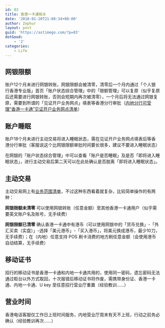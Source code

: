 ```yaml
---
id: 83
title: 香港一卡通相关
date: '2018-01-20T21:08:34+08:00'
author: Zephur
layout: post
guid: 'https://astimego.com/?p=83'
dotGood:
    - '2'
categories:
    - Life
---
```


## 网银限额

账户12个月未进行网银转账，网银限额会被清零，清零后一个月内通过「个人银行香港专业版」首页「账户状态综合管理」中的「限额管理」可以复原（似乎复原后还需要进行网银转账，否则会短期内再次被清零），一个月后将无法通过网银复原，需要到所谓的「见证开户业务网点」填表等香港分行审批（[内地分行可受理“香港一卡通”见证开户业务网点清单](http://95555.cmbchina.com/Common/CmbAdv.aspx?id=jzkh)）

<!-- more -->

## 账户睡眠

账户18个月未进行主动交易将进入睡眠状态，需在见证开户业务网点填表后等香港分行审批（客服说这个比网银限额审批时间要长很多，建议不要进入睡眠状态）

在网银的「账户状态综合管理」中可以查看「账户是否睡眠」及是否「即将进入睡眠状态」，进行主动交易后第二天可以在此处确认是否脱离「即将进入睡眠状态」。

## 主动交易

主动交易网上有[业务范围清单](http://images.cmbchina.com/cmbcms/201204/fa04cad8-e82c-4fd7-b25b-8b2d66ec19d6.pdf)，不过这种东西看着就复杂，比较简单操作的有两种：

**网银限额未清零** 可以使用网银转账（任意金额）至其他香港一卡通用户（似乎需要英文账户名及账号，无手续费）

**网银限额已清零** 确认香港一卡通中有港币（可以使用网银中的「货币兑换」-「外汇买卖（实盘）」-选择「美元港币」-「买入港币」，将美元换成港币，最少10刀，无手续费）；在（内地）任意支持 POS 刷卡消费的地方刷任意金额（会使用港币自动结算，无手续费）

## 移动证书

招行的移动证书是香港一卡通和内地一卡通共用的，使用同一密码，遗忘密码无法通过柜台以外方式取回，十次报错后移动证书将作废，需携带身份证、香港一卡通、内地一卡通、U key 至任意招行营业厅重置（经验教训……）

## 营业时间

香港电话客服仅工作日上班时间服务，内地营业厅周末有天不上班，行动之前务必确认（经验教训再次……）
